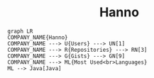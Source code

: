 <h1 align="center">Hanno</h1>

```mermaid
graph LR
COMPANY_NAME{Hanno}
COMPANY_NAME ---> U{Users} ---> UN[1]
COMPANY_NAME ---> R{Repositories} ---> RN[3]
COMPANY_NAME ---> G{Gists} ---> GN[9]
COMPANY_NAME ---> ML{Most Used<br>Languages}
ML --> Java[Java]
```
